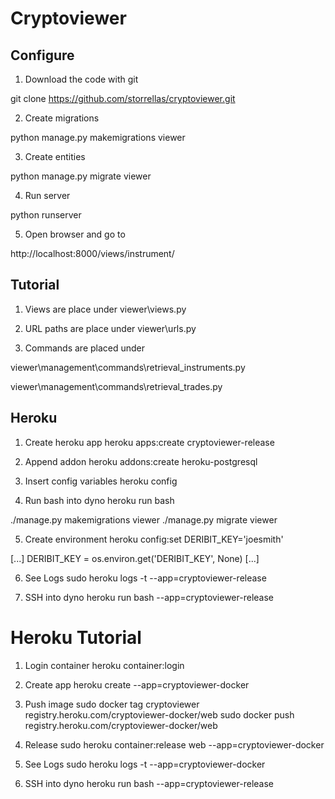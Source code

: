# Cryptoviewer

## Configure

1. Download the code with git

git clone https://github.com/storrellas/cryptoviewer.git

2. Create migrations

python manage.py makemigrations viewer

3. Create entities

python manage.py migrate viewer

4. Run server

python runserver

5. Open browser and go to

http://localhost:8000/views/instrument/


## Tutorial

1. Views are place under viewer\views.py

2. URL paths are place under viewer\urls.py

3. Commands are placed under

viewer\management\commands\retrieval_instruments.py

viewer\management\commands\retrieval_trades.py

## Heroku

1. Create heroku app
heroku apps:create cryptoviewer-release

2. Append addon
heroku addons:create heroku-postgresql

3. Insert config variables
heroku config

4. Run bash into dyno
heroku run bash

./manage.py makemigrations viewer
./manage.py migrate viewer

5. Create environment
heroku config:set DERIBIT_KEY='joesmith'

[...]
DERIBIT_KEY = os.environ.get('DERIBIT_KEY', None)
[...]

6. See Logs
sudo heroku logs -t --app=cryptoviewer-release

7. SSH into dyno
heroku run bash --app=cryptoviewer-release

# Heroku Tutorial

1. Login container
heroku container:login

2. Create app
heroku create --app=cryptoviewer-docker

3. Push image
sudo docker tag cryptoviewer registry.heroku.com/cryptoviewer-docker/web
sudo docker push registry.heroku.com/cryptoviewer-docker/web

4. Release
sudo heroku container:release web --app=cryptoviewer-docker

5. See Logs
sudo heroku logs -t --app=cryptoviewer-docker

6. SSH into dyno
heroku run bash --app=cryptoviewer-release
